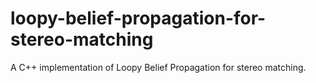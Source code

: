 # loopy-belief-propagation-for-stereo-matching
A C++ implementation of Loopy Belief Propagation for stereo matching.
